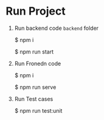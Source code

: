 # Run Project

1. Run backend code `backend` folder

   \$ npm i

   \$ npm run start

2. Run Fronedn code

   \$ npm i

   \$ npm run serve

3. Run Test cases

   \$ npm run test:unit
